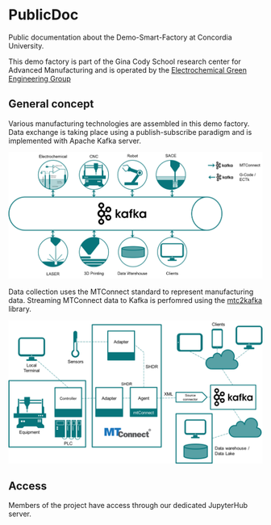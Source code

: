 # PublicDoc
Public documentation about the Demo-Smart-Factory at Concordia University.

This demo factory is part of the Gina Cody School research center for Advanced Manufacturing and is operated by the 
[Electrochemical Green Engineering Group](http://ege.encs.concordia.ca)

## General concept

Various manufacturing technologies are assembled in this demo factory. Data exchange is taking place using a publish-subscribe paradigm and is implemented with Apache Kafka server.

![General Concept](images/GeneralConcept.png)

Data collection uses the MTConnect standard to represent manufacturing data. Streaming MTConnect data to Kafka is perfomred using the [mtc2kafka](https://github.com/rwuthric/mtc2kafka) library.

![Data Flow](images/DataFlow.png)

## Access
Members of the project have access through our dedicated JupyterHub server.
